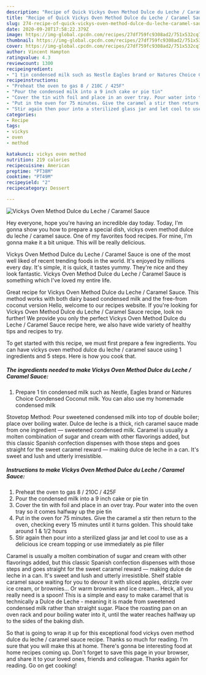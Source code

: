 ```yaml
---
description: "Recipe of Quick Vickys Oven Method Dulce du Leche / Caramel Sauce"
title: "Recipe of Quick Vickys Oven Method Dulce du Leche / Caramel Sauce"
slug: 274-recipe-of-quick-vickys-oven-method-dulce-du-leche-caramel-sauce
date: 2020-09-28T17:58:22.379Z
image: https://img-global.cpcdn.com/recipes/27df759fc9308ad2/751x532cq70/vickys-oven-method-dulce-du-leche-caramel-sauce-recipe-main-photo.jpg
thumbnail: https://img-global.cpcdn.com/recipes/27df759fc9308ad2/751x532cq70/vickys-oven-method-dulce-du-leche-caramel-sauce-recipe-main-photo.jpg
cover: https://img-global.cpcdn.com/recipes/27df759fc9308ad2/751x532cq70/vickys-oven-method-dulce-du-leche-caramel-sauce-recipe-main-photo.jpg
author: Vincent Hampton
ratingvalue: 4.3
reviewcount: 1300
recipeingredient:
- "1 tin condensed milk such as Nestle Eagles brand or Natures Choice Condensed Coconut milk You can also use my homemade condensed milk"
recipeinstructions:
- "Preheat the oven to gas 8 / 210C / 425F"
- "Pour the condensed milk into a 9 inch cake or pie tin"
- "Cover the tin with foil and place in an over tray. Pour water into the oven tray so it comes halfway up the pie tin"
- "Put in the oven for 75 minutes. Give the caramel a stir then return to the oven, checking every 15 minutes until it turns golden. This should take around 1 &amp; 1/2 hours"
- "Stir again then pour into a sterilized glass jar and let cool to use as a delicious ice cream topping or use immediately as pie filler"
categories:
- Recipe
tags:
- vickys
- oven
- method

katakunci: vickys oven method 
nutrition: 219 calories
recipecuisine: American
preptime: "PT38M"
cooktime: "PT49M"
recipeyield: "2"
recipecategory: Dessert

---
```



![Vickys Oven Method Dulce du Leche / Caramel Sauce](https://img-global.cpcdn.com/recipes/27df759fc9308ad2/751x532cq70/vickys-oven-method-dulce-du-leche-caramel-sauce-recipe-main-photo.jpg)

Hey everyone, hope you're having an incredible day today. Today, I'm gonna show you how to prepare a special dish, vickys oven method dulce du leche / caramel sauce. One of my favorites food recipes. For mine, I'm gonna make it a bit unique. This will be really delicious.

Vickys Oven Method Dulce du Leche / Caramel Sauce is one of the most well liked of recent trending foods in the world. It's enjoyed by millions every day. It's simple, it is quick, it tastes yummy. They're nice and they look fantastic. Vickys Oven Method Dulce du Leche / Caramel Sauce is something which I've loved my entire life.

Great recipe for Vickys Oven Method Dulce du Leche / Caramel Sauce. This method works with both dairy based condensed milk and the free-from coconut version Hello, welcome to our recipes website. If you&#39;re looking for Vickys Oven Method Dulce du Leche / Caramel Sauce recipe, look no further! We provide you only the perfect Vickys Oven Method Dulce du Leche / Caramel Sauce recipe here, we also have wide variety of healthy tips and recipes to try.


To get started with this recipe, we must first prepare a few ingredients. You can have vickys oven method dulce du leche / caramel sauce using 1 ingredients and 5 steps. Here is how you cook that.

<!--inarticleads1-->

##### The ingredients needed to make Vickys Oven Method Dulce du Leche / Caramel Sauce:

1. Prepare 1 tin condensed milk such as Nestle, Eagles brand or Natures Choice Condensed Coconut milk. You can also use my homemade condensed milk


Stovetop Method: Pour sweetened condensed milk into top of double boiler; place over boiling water. Dulce de leche is a thick, rich caramel sauce made from one ingredient — sweetened condensed milk. Caramel is usually a molten combination of sugar and cream with other flavorings added, but this classic Spanish confection dispenses with those steps and goes straight for the sweet caramel reward — making dulce de leche in a can. It&#39;s sweet and lush and utterly irresistible. 

<!--inarticleads2-->

##### Instructions to make Vickys Oven Method Dulce du Leche / Caramel Sauce:

1. Preheat the oven to gas 8 / 210C / 425F
1. Pour the condensed milk into a 9 inch cake or pie tin
1. Cover the tin with foil and place in an over tray. Pour water into the oven tray so it comes halfway up the pie tin
1. Put in the oven for 75 minutes. Give the caramel a stir then return to the oven, checking every 15 minutes until it turns golden. This should take around 1 &amp; 1/2 hours
1. Stir again then pour into a sterilized glass jar and let cool to use as a delicious ice cream topping or use immediately as pie filler


Caramel is usually a molten combination of sugar and cream with other flavorings added, but this classic Spanish confection dispenses with those steps and goes straight for the sweet caramel reward — making dulce de leche in a can. It&#39;s sweet and lush and utterly irresistible. Shelf stable caramel sauce waiting for you to devour it with sliced apples, drizzle over ice cream, or brownies… Or warm brownies and ice cream… Heck, all you really need is a spoon! This is a simple and easy to make caramel that is technically a Dulce de Leche - meaning it is made from sweetened condensed milk rather than straight sugar. Place the roasting pan on an oven rack and pour boiling water into it, until the water reaches halfway up to the sides of the baking dish. 

So that is going to wrap it up for this exceptional food vickys oven method dulce du leche / caramel sauce recipe. Thanks so much for reading. I'm sure that you will make this at home. There's gonna be interesting food at home recipes coming up. Don't forget to save this page in your browser, and share it to your loved ones, friends and colleague. Thanks again for reading. Go on get cooking!
